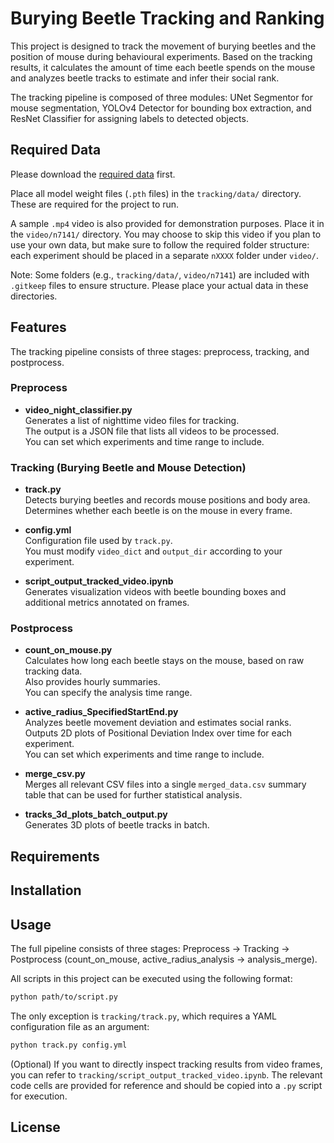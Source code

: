 # Burying Beetle Tracking and Ranking
This project is designed to track the movement of burying beetles and the position of mouse during behavioural experiments. Based on the tracking results, it calculates the amount of time each beetle spends on the mouse and analyzes beetle tracks to estimate and infer their social rank.

The tracking pipeline is composed of three modules: UNet Segmentor for mouse segmentation, YOLOv4 Detector for bounding box extraction, and ResNet Classifier for assigning labels to detected objects.

## Required Data
Please download the [required data](https://drive.google.com/drive/folders/1vGJgGVYwupqA06Lj6wFC9Ki-DBtZDRHL?usp=drive_link) first.

Place all model weight files (`.pth` files) in the `tracking/data/` directory. These are required for the project to run.

A sample `.mp4` video is also provided for demonstration purposes. Place it in the `video/n7141/` directory. You may choose to skip this video if you plan to use your own data, but make sure to follow the required folder structure: each experiment should be placed in a separate `nXXXX` folder under `video/`.

Note: Some folders (e.g., `tracking/data/`, `video/n7141`) are included with `.gitkeep` files to ensure structure. Please place your actual data in these directories.

## Features
The tracking pipeline consists of three stages: preprocess, tracking, and postprocess.

### Preprocess

- **video_night_classifier.py**  
  Generates a list of nighttime video files for tracking.  
  The output is a JSON file that lists all videos to be processed.  
  You can set which experiments and time range to include.

### Tracking (Burying Beetle and Mouse Detection)

- **track.py**  
  Detects burying beetles and records mouse positions and body area.  
  Determines whether each beetle is on the mouse in every frame.

- **config.yml**  
  Configuration file used by `track.py`.  
  You must modify `video_dict` and `output_dir` according to your experiment.

- **script_output_tracked_video.ipynb**  
  Generates visualization videos with beetle bounding boxes and additional metrics annotated on frames.

### Postprocess

- **count_on_mouse.py**  
  Calculates how long each beetle stays on the mouse, based on raw tracking data.  
  Also provides hourly summaries.  
  You can specify the analysis time range.

- **active_radius_SpecifiedStartEnd.py**  
  Analyzes beetle movement deviation and estimates social ranks.  
  Outputs 2D plots of Positional Deviation Index over time for each experiment.  
  You can set which experiments and time range to include.

- **merge_csv.py**  
  Merges all relevant CSV files into a single `merged_data.csv` summary table that can be used for further statistical analysis.

- **tracks_3d_plots_batch_output.py**  
  Generates 3D plots of beetle tracks in batch.

## Requirements


## Installation


## Usage
The full pipeline consists of three stages: Preprocess → Tracking → Postprocess (count_on_mouse, active_radius_analysis → analysis_merge).

All scripts in this project can be executed using the following format:  
```bash
python path/to/script.py
```

The only exception is `tracking/track.py`, which requires a YAML configuration file as an argument:  
```bash
python track.py config.yml
```

(Optional) If you want to directly inspect tracking results from video frames, you can refer to `tracking/script_output_tracked_video.ipynb`. The relevant code cells are provided for reference and should be copied into a `.py` script for execution.

## License
